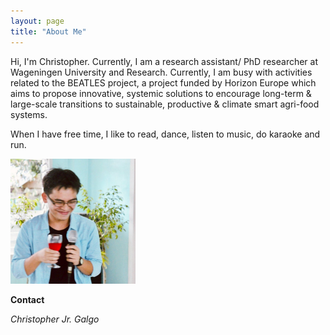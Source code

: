 ```yaml
---
layout: page
title: "About Me"
---
```


Hi, I'm Christopher. Currently, I am a research assistant/ PhD researcher at Wageningen University and Research. Currently, I am busy with activities related to the BEATLES project, a project funded by Horizon Europe which aims to propose innovative, systemic solutions to encourage long-term & large-scale transitions to sustainable, productive & climate smart agri-food systems.

When I have free time, I like to read, dance, listen to music, do karaoke and run. 

<img src="/assets/images/profilepic.jpeg" width="200">

**Contact**

*Christopher Jr. Galgo*  


